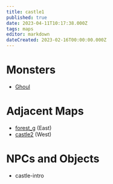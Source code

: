 ```yaml
---
title: castle1
published: true
date: 2023-04-11T10:17:38.000Z
tags: maps
editor: markdown
dateCreated: 2023-02-16T00:00:00.000Z
---
```



# Monsters
 * [Ghoul](/monsters/ghoul)

# Adjacent Maps
 * [forest_g](/maps/forest_g) (East)
 * [castle2](/maps/castle2) (West)

# NPCs and Objects
 * castle-intro
